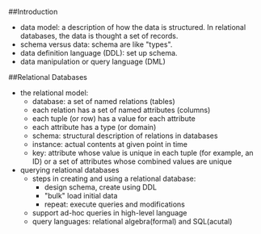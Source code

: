 ##Introduction

* data model: a description of how the data is structured. In relational databases, the data is thought a set of records.
* schema versus data: schema are like "types".
* data definition language (DDL): set up schema. 
* data manipulation or query language (DML)


##Relational Databases

* the relational model:
	* database: a set of named relations (tables)
	* each relation has a set of named attributes (columns)
	* each tuple (or row) has a value for each attribute
	* each attribute has a type (or domain)
	* schema: structural description of relations in databases
	* instance: actual contents at given point in time
	* key: attribute whose value is unique in each tuple (for example, an ID) or a set of attributes whose combined values are unique
* querying relational databases
	* steps in creating and using a relational database: 
		* design schema, create using DDL
		* "bulk" load initial data
		* repeat: execute queries and modifications
	* support ad-hoc queries in high-level language
	* query languages: relational algebra(formal) and SQL(acutal)
	
	

